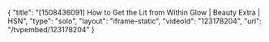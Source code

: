 {
    "title": "[1508436091] How to Get the Lit from Within Glow | Beauty Extra | HSN",
    "type": "solo",
    "layout": "iframe-static",
    "videoId": "123178204",
    "url": "\/tvpembed\/123178204"
}